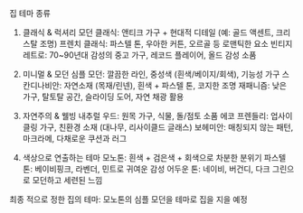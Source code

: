 집 테마 종류
1. 클래식 & 럭셔리
모던 클래식: 앤티크 가구 + 현대적 디테일 (예: 골드 액센트, 크리스탈 조명)
프렌치 클래식: 파스텔 톤, 우아한 커튼, 오르골 등 로맨틱한 요소
빈티지 레트로: 70~90년대 감성의 중고 가구, 레코드 플레이어, 올드 감성 소품

2. 미니멀 & 모던
심플 모던: 깔끔한 라인, 중성색 (흰색/베이지/회색), 기능성 가구
스칸디나비안: 자연소재 (목재/린넨), 흰색 + 파스텔 톤, 코지한 조명
재패니즘: 낮은 가구, 탈토탈 공간, 슬라이딩 도어, 자연 채광 활용

3. 자연주의 & 웰빙
내추럴 우드: 원목 가구, 식물, 돌/점토 소품
에코 프렌들리: 업사이클링 가구, 친환경 소재 (대나무, 리사이클드 글래스)
보헤미안: 매칭되지 않는 패턴, 마크라메, 다채로운 쿠션과 러그

5. 색상으로 연출하는 테마
모노톤: 흰색 + 검은색 + 회색으로 차분한 분위기
파스텔 톤: 베이비핑크, 라벤더, 민트로 귀여운 감성
어두운 톤: 네이비, 버건디, 다크 그린으로 모던하고 세련된 느낌

최종 적으로 정한 집의 테마: 모노톤의 심플 모던을 테마로 집을 지을 예정
